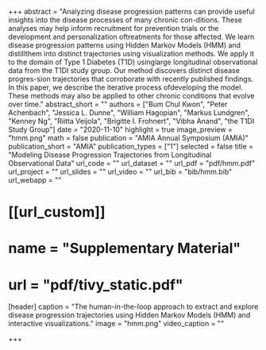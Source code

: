 +++
abstract = "Analyzing disease progression patterns can provide useful insights into the disease processes of many chronic con-ditions.  These analyses may help inform recruitment for prevention trials or the development and personalization oftreatments for those affected. We learn disease progression patterns using Hidden Markov Models (HMM) and distillthem into distinct trajectories using visualization methods. We apply it to the domain of Type 1 Diabetes (T1D) usinglarge longitudinal observational data from the T1DI study group.   Our method discovers distinct disease progres-sion trajectories that corroborate with recently published findings.  In this paper, we describe the iterative process ofdeveloping the model. These methods may also be applied to other chronic conditions that evolve over time."
abstract_short = ""
authors = ["Bum Chul Kwon", "Peter Achenbach", "Jessica L. Dunne", "William Hagopian", "Markus Lundgren", "Kenney Ng", "Riitta Veijola", "Brigitte I. Frohnert", "Vibha Anand", "the T1DI Study Group"]
date = "2020-11-10"
highlight = true
image_preview = "hmm.png"
math = false
publication = "AMIA Annual Symposium (AMIA)"
publication_short = "AMIA"
publication_types = ["1"]
selected = false
title = "Modeling Disease Progression Trajectories from Longitudinal Observational Data"
url_code = ""
url_dataset = ""
url_pdf = "pdf/hmm.pdf"
url_project = ""
url_slides = ""
url_video = ""
url_bib = "bib/hmm.bib"
url_webapp = ""

# [[url_custom]]
# name = "Supplementary Material"
# url = "pdf/tivy_static.pdf"

[header]
  caption = "The human-in-the-loop approach to extract and explore disease progression trajectories using Hidden Markov Models (HMM) and interactive visualizations."
  image = "hmm.png"
  video_caption = ""

+++